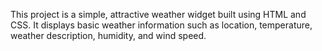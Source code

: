 This project is a simple, attractive weather widget built using HTML and CSS. It displays basic weather information such as location, temperature, weather description, humidity, and wind speed.
